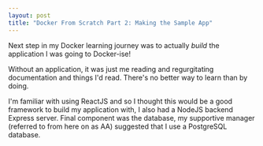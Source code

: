 ```yaml
---
layout: post
title: "Docker From Scratch Part 2: Making the Sample App"
---
```


Next step in my Docker learning journey was to actually _build_ the application I was going to Docker-ise!

Without an application, it was just me reading and regurgitating documentation and things I'd read. There's no better way to learn than by doing. 

I'm familiar with using ReactJS and so I thought this would be a good framework to build my application with, I also had a NodeJS backend Express server. Final component was the database, my supportive manager (referred to from here on as AA) suggested that I use a PostgreSQL database. 

